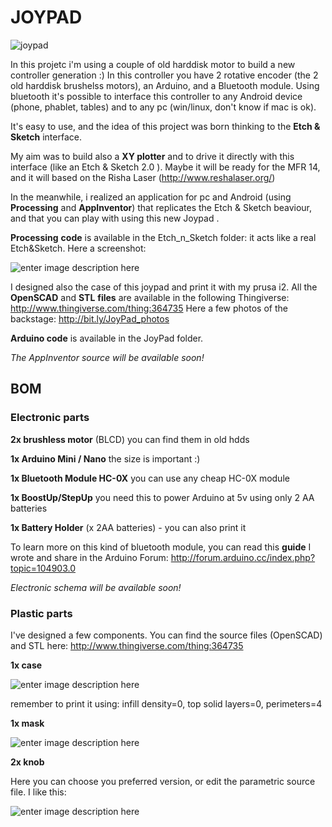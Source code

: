 


# JOYPAD

![joypad][1]

In this projetc i'm using a couple of old harddisk motor to build a new controller generation :) 
In this controller you have 2 rotative encoder (the 2 old harddisk brushelss motors), an Arduino, and a Bluetooth module.
Using bluetooth it's possible to interface this controller to any Android device (phone, phablet, tables) and to any pc (win/linux, don't know if mac is ok).

It's easy to use, and the idea of this project was born thinking to the **Etch & Sketch** interface.

My aim was to build also a **XY plotter** and to drive it directly with this interface (like an Etch & Sketch 2.0 ). Maybe it will be ready for the MFR 14, and it will based on the Risha Laser (http://www.reshalaser.org/)

In the meanwhile, i realized an application for pc and Android (using **Processing** and **AppInventor**) that replicates the Etch & Sketch beaviour, and that you can play with using this new Joypad .

**Processing** **code** is available in the Etch_n_Sketch folder: it acts like a real Etch&Sketch.
Here a screenshot:

![enter image description here][2]


I designed also the case of this joypad and print it with my prusa i2.
All the **OpenSCAD** and **STL** **files** are available in the following Thingiverse:
http://www.thingiverse.com/thing:364735
Here a few photos of the backstage: http://bit.ly/JoyPad_photos


**Arduino code** is available in the JoyPad folder.


*The AppInventor source will be available soon!*

## BOM
### Electronic parts
**2x brushless motor** (BLCD)
you can find them in old hdds

**1x Arduino Mini / Nano**
the size is important :)

**1x Bluetooth Module HC-0X**
you can use any cheap HC-0X module

**1x BoostUp/StepUp**
you need this to power Arduino at 5v using only 2 AA batteries

**1x Battery Holder** (x 2AA batteries) - you can also print it

To learn more on this kind of bluetooth module, you can read this **guide** I wrote and share in the Arduino Forum:
http://forum.arduino.cc/index.php?topic=104903.0

*Electronic schema will be available soon!*


### Plastic parts
I've designed a few components.
You can find the source files (OpenSCAD) and STL here:
http://www.thingiverse.com/thing:364735

**1x case**

![enter image description here][3]

remember to print it using:
infill density=0, top solid layers=0, perimeters=4
 
**1x mask**

![enter image description here][4]


**2x knob**

Here you can choose you preferred version, or edit the parametric source file.
I like this:

![enter image description here][5]



  [1]: https://lh3.googleusercontent.com/-KqerylRjUac/U54qSr1es1I/AAAAAAAAQOQ/-PJLQkZsb5I/s1152/IMAG4746.jpg
  [2]: https://lh4.googleusercontent.com/-U6aumR6uqd4/U7_AxlKKxzI/AAAAAAAASI0/aHr7OoM0uWE/s637/Screenshot%2520-%252007112014%2520-%252012%253A49%253A24%2520PM.png
  [3]: https://lh5.googleusercontent.com/-M71InRvu7HA/U54rGcoRdGI/AAAAAAAAQOg/Yq4ROLKxcvA/s731/Screenshot%2520-%252006162014%2520-%252001%253A23%253A41%2520AM.png
  [4]: https://lh5.googleusercontent.com/-8miuhkWCG7s/U54rnYrNDLI/AAAAAAAAQO4/jI7NQL4_69c/s717/Screenshot%2520-%252006162014%2520-%252001%253A28%253A18%2520AM.png
  [5]: https://lh5.googleusercontent.com/-9F9UkDHOWWs/U54ddUXt_oI/AAAAAAAAQNM/IktOU1f8dZU/s735/Screenshot%2520-%252006152014%2520-%252002%253A56%253A39%2520PM.png
